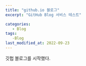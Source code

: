 ```yaml
---
title: "github.io 블로그"
excerpt: "GitHub Blog 서비스 테스트"

categories:
   - Blog
tags:
   -Blog
last_modified_at: 2022-09-23
---
```


깃헙 블로그를 시작했다.